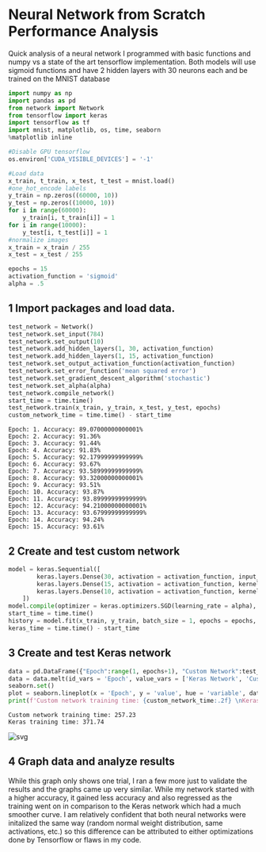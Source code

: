 
# Neural Network from Scratch Performance Analysis

Quick analysis of a neural network I programmed with basic functions and numpy vs a state of the art tensorflow implementation. Both models will use sigmoid functions and have 2 hidden layers with 30 neurons each and be trained on the MNIST database



```python
import numpy as np
import pandas as pd
from network import Network
from tensorflow import keras
import tensorflow as tf
import mnist, matplotlib, os, time, seaborn
%matplotlib inline

#Disable GPU tensorflow
os.environ['CUDA_VISIBLE_DEVICES'] = '-1'

#Load data
x_train, t_train, x_test, t_test = mnist.load()
#one_hot_encode labels
y_train = np.zeros((60000, 10))
y_test = np.zeros((10000, 10))
for i in range(60000):
    y_train[i, t_train[i]] = 1
for i in range(10000):
    y_test[i, t_test[i]] = 1
#normalize images
x_train = x_train / 255
x_test = x_test / 255

epochs = 15
activation_function = 'sigmoid'
alpha = .5
```

## 1 Import packages and load data. 



```python
test_network = Network()
test_network.set_input(784)
test_network.set_output(10)
test_network.add_hidden_layers(1, 30, activation_function)
test_network.add_hidden_layers(1, 15, activation_function)
test_network.set_output_activation_function(activation_function)
test_network.set_error_function('mean squared error')
test_network.set_gradient_descent_algorithm('stochastic')
test_network.set_alpha(alpha)
test_network.compile_network()
start_time = time.time()
test_network.train(x_train, y_train, x_test, y_test, epochs)
custom_network_time = time.time() - start_time
```

    Epoch: 1. Accuracy: 89.07000000000001%
    Epoch: 2. Accuracy: 91.36%
    Epoch: 3. Accuracy: 91.44%
    Epoch: 4. Accuracy: 91.83%
    Epoch: 5. Accuracy: 92.17999999999999%
    Epoch: 6. Accuracy: 93.67%
    Epoch: 7. Accuracy: 93.58999999999999%
    Epoch: 8. Accuracy: 93.32000000000001%
    Epoch: 9. Accuracy: 93.51%
    Epoch: 10. Accuracy: 93.87%
    Epoch: 11. Accuracy: 93.89999999999999%
    Epoch: 12. Accuracy: 94.21000000000001%
    Epoch: 13. Accuracy: 93.67999999999999%
    Epoch: 14. Accuracy: 94.24%
    Epoch: 15. Accuracy: 93.61%
    

## 2 Create and test custom network


```python
model = keras.Sequential([
        keras.layers.Dense(30, activation = activation_function, input_shape = (784,), kernel_initializer=keras.initializers.RandomNormal(mean = 0, stddev = 1)),
        keras.layers.Dense(15, activation = activation_function, kernel_initializer=keras.initializers.RandomNormal(mean = 0, stddev = 1)),
        keras.layers.Dense(10, activation = activation_function, kernel_initializer=keras.initializers.RandomNormal(mean = 0, stddev = 1))
    ])
model.compile(optimizer = keras.optimizers.SGD(learning_rate = alpha), loss = keras.losses.mean_squared_error, metrics =  [keras.metrics.categorical_accuracy])
start_time = time.time()
history = model.fit(x_train, y_train, batch_size = 1, epochs = epochs, validation_data = (x_test, y_test), verbose = 0)
keras_time = time.time() - start_time
```

## 3 Create and test Keras network


```python
data = pd.DataFrame({"Epoch":range(1, epochs+1), "Custom Network":test_network.history, "Keras Network":history.history['categorical_accuracy']})
data = data.melt(id_vars = 'Epoch', value_vars = ['Keras Network', 'Custom Network'])
seaborn.set()
plot = seaborn.lineplot(x = 'Epoch', y = 'value', hue = 'variable', data = data)
print(f'Custom network training time: {custom_network_time:.2f} \nKeras training time: {keras_time:.2f}')


```

    Custom network training time: 257.23 
    Keras training time: 371.74
    


![svg](img/README.ipynb_7_1.svg)


## 4 Graph data and analyze results
While this graph only shows one trial, I ran a few more just to validate the results and the graphs came up very similar. While my network started with a higher accuracy, it gained less accuracy and also regressed as the training went on in comparison to the Keras network which had a much smoother curve. I am relatively confident that both neural networks were initalized the same way (random normal weight distribution, same activations, etc.) so this difference can be attributed to either optimizations done by Tensorflow or flaws in my code. 
